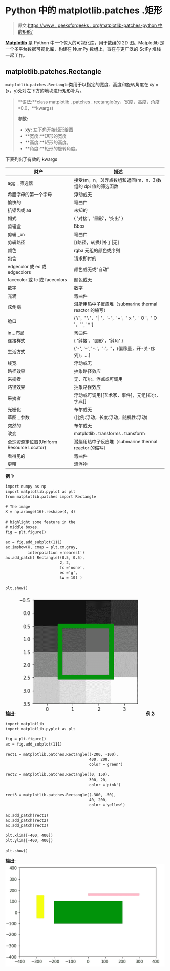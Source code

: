 # Python 中的 matplotlib.patches .矩形

> 原文:[https://www . geeksforgeeks . org/matplotlib-patches-python 中的矩形/](https://www.geeksforgeeks.org/matplotlib-patches-rectangle-in-python/)

**[Matplotlib](https://www.geeksforgeeks.org/python-matplotlib-an-overview/)** 是 Python 中一个惊人的可视化库，用于数组的 2D 图。Matplotlib 是一个多平台数据可视化库，构建在 NumPy 数组上，旨在与更广泛的 SciPy 堆栈一起工作。

## matplotlib.patches.Rectangle

`matplotlib.patches.Rectangle`类用于以指定的宽度、高度和旋转角度在 xy = (x，y)处对左下方的地块进行矩形补片。

> **语法:**class matplotlib . patches . rectangle(xy，宽度，高度，角度=0.0，**kwargs)
> 
> **参数:**
> 
> *   **xy:** 左下角开始矩形绘图
> *   **宽度:**矩形的宽度
> *   **高度:**矩形的高度。
> *   **角度:**矩形的旋转角度。

下表列出了有效的 kwargs

| 财产 | 描述 |
| --- | --- |
| agg _ 筛选器 | 接受(m，n，3)浮点数组和返回(m，n，3)数组的 dpi 值的筛选函数 |
| 希腊字母的第一个字母 | 浮动或无 |
| 愉快的 | 弯曲件 |
| 抗锯齿或 aa | 未知的 |
| 帽式 | { '对接'，'圆形'，'突出' } |
| 剪辑盒 | Bbox |
| 剪辑 _on | 弯曲件 |
| 剪辑路径 | [(路径，转换)&#124;补丁&#124;无] |
| 颜色 | rgba 元组的颜色或序列 |
| 包含 | 请求即付的 |
| edgecolor 或 ec 或 edgecolors | 颜色或无或“自动” |
| facecolor 或 fc 或 facecolors | 颜色或无 |
| 数字 | 数字 |
| 充满 | 弯曲件 |
| 眩倒病 | 潜艇用热中子反应堆（submarine thermal reactor 的缩写） |
| 舱口 | {'/'，' \ '，' &#124; '，'-'，'+'，' x '，' O '，' O '，' ', '*'} |
| in _ 布局 | 弯曲件 |
| 连接样式 | { '斜接'，'圆形'，'斜角' } |
| 生活方式 | {'-', '–', '-.'，':'，"，(偏移量，开-关-序列)，…} |
| 线宽 | 浮动或无 |
| 路径效果 | 抽象路径效应 |
| 采摘者 | 无、布尔、浮点或可调用 |
| 路径效果 | 抽象路径效应 |
| 采摘者 | 浮动或可调用[[艺术家，事件]，元组[布尔，字典]] |
| 光栅化 | 布尔或无 |
| 草图 _ 参数 | (比例:浮动，长度:浮动，随机性:浮动) |
| 突然的 | 布尔或无 |
| 改变 | matplotlib . transforms . transform |
| 全球资源定位器(Uniform Resource Locator) | 潜艇用热中子反应堆（submarine thermal reactor 的缩写） |
| 看得见的 | 弯曲件 |
| 更糟 | 漂浮物 |

**例 1:**

```
import numpy as np
import matplotlib.pyplot as plt
from matplotlib.patches import Rectangle

# The image
X = np.arange(16).reshape(4, 4)

# highlight some feature in the
# middle boxes.
fig = plt.figure()

ax = fig.add_subplot(111)
ax.imshow(X, cmap = plt.cm.gray,
          interpolation ='nearest')
ax.add_patch( Rectangle((0.5, 0.5),
                        2, 2,
                        fc ='none', 
                        ec ='g',
                        lw = 10) )

plt.show()
```

**输出:**
![](img/899a5d91c7db829a201529744fecc6b0.png)
**例 2:**

```
import matplotlib
import matplotlib.pyplot as plt

fig = plt.figure()
ax = fig.add_subplot(111)

rect1 = matplotlib.patches.Rectangle((-200, -100),
                                     400, 200,
                                     color ='green')

rect2 = matplotlib.patches.Rectangle((0, 150),
                                     300, 20,
                                     color ='pink')

rect3 = matplotlib.patches.Rectangle((-300, -50),
                                     40, 200,
                                     color ='yellow')

ax.add_patch(rect1)
ax.add_patch(rect2)
ax.add_patch(rect3)

plt.xlim([-400, 400])
plt.ylim([-400, 400])

plt.show()
```

**输出:**
![](img/28d397298ab16a3e71748b7f470e1897.png)